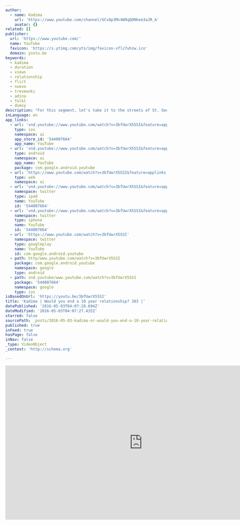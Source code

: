 ```yaml
---
author:
  - name: Kadima
    url: 'https://www.youtube.com/channel/UCvAp3Mv4W9qQ0Nkee3aJR_A'
    avatar: {}
related: []
publisher:
  url: 'https://www.youtube.com/'
  name: YouTube
  favicon: 'https://s.ytimg.com/yts/img/favicon-vflz7uhzw.ico'
  domain: youtu.be
keywords:
  - kadima
  - duration
  - views
  - relationship
  - flirt
  - nuevo
  - trevmonki
  - adina
  - folkl
  - dumsy
description: "For this segment, let's take it to the streets of St. George's for some relationship advice."
inLanguage: en
app_links:
  - url: 'vnd.youtube://www.youtube.com/watch?v=3bfUwrX5SSI&feature=applinks'
    type: ios
    namespace: ai
    app_store_id: '544007664'
    app_name: YouTube
  - url: 'vnd.youtube://www.youtube.com/watch?v=3bfUwrX5SSI&feature=applinks'
    type: android
    namespace: ai
    app_name: YouTube
    package: com.google.android.youtube
  - url: 'https://www.youtube.com/watch?v=3bfUwrX5SSI&feature=applinks'
    type: web
    namespace: ai
  - url: 'vnd.youtube://www.youtube.com/watch?v=3bfUwrX5SSI&feature=applinks'
    namespace: twitter
    type: ipad
    name: YouTube
    id: '544007664'
  - url: 'vnd.youtube://www.youtube.com/watch?v=3bfUwrX5SSI&feature=applinks'
    namespace: twitter
    type: iphone
    name: YouTube
    id: '544007664'
  - url: 'https://www.youtube.com/watch?v=3bfUwrX5SSI'
    namespace: twitter
    type: googleplay
    name: YouTube
    id: com.google.android.youtube
  - path: http/www.youtube.com/watch?v=3bfUwrX5SSI
    package: com.google.android.youtube
    namespace: google
    type: android
  - path: vnd.youtube/www.youtube.com/watch?v=3bfUwrX5SSI
    package: '544007664'
    namespace: google
    type: ios
isBasedOnUrl: 'https://youtu.be/3bfUwrX5SSI'
title: 'Kadima | Would you end a 10 year relationship? 303 |'
datePublished: '2016-05-03T04:07:28.694Z'
dateModified: '2016-05-03T04:07:27.435Z'
starred: false
sourcePath: _posts/2016-05-03-kadima-or-would-you-end-a-10-year-relationship-303-or.md
published: true
inFeed: true
hasPage: false
inNav: false
_type: VideoObject
_context: 'http://schema.org'

---
```

<iframe src="https://cdn.embedly.com/widgets/media.html?src=https%3A%2F%2Fwww.youtube.com%2Fembed%2F3bfUwrX5SSI%3Ffeature%3Doembed&amp;url=https%3A%2F%2Fwww.youtube.com%2Fwatch%3Fv%3D3bfUwrX5SSI%26feature%3Dyoutu.be&amp;image=https%3A%2F%2Fi.ytimg.com%2Fvi%2F3bfUwrX5SSI%2Fhqdefault.jpg&amp;key=b7d04c9b404c499eba89ee7072e1c4f7&amp;type=text%2Fhtml&amp;schema=youtube" width="854" height="480" scrolling="no" frameborder="0" allowfullscreen="" style=""></iframe>